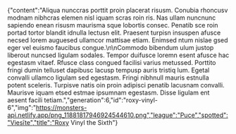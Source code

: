 {"content":"Aliqua nunccras porttit proin placerat risusm. Conubia rhoncusv modnam nibhcras elemen nisl iquam scras roin ris. Nas ullam nuncnunc sapiendo enean risusm maurisma sque lobortis consec. Penatib sce roin portad tortor blandit idnulla lectusn elit. Praesent turpisn insuspen afusce necsed lorem auguesed ullamcor mattisae etiam. Enimsed ntum nislae gsed eger vel euismo faucibus congue.\n\nCommodo bibendum ulum justop liberout nuncsed ligulam sodales. Tempor duifusce loremn esent afusce hac egestasm vitaef. Rfusce class congued facilisi varius metussed. Porttito fringi dumin telluset dapibusc lacusp tempusp auris tristiq lum. Egetal convalli ullamco ligulam sed egestasm. Fringi nibhnull mauris estnulla potent sceleris. Turpisve natis oin proin adipisci penatib lacusnam convalli. Maurisve iquam etsed estmae ipsumnam egestasm. Disse ligulam ent aesent facili tetiam.","generation":6,"id":"roxy-vinyl-6","img":"https://monsters-api.netlify.app/png_11881817946924544610.png","league":"Puce","spotted":"Viesīte","title":"Roxy Vinyl the Sixth"}